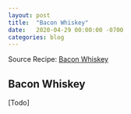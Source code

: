 ```yaml
---
layout: post
title:  "Bacon Whiskey"
date:   2020-04-29 00:00:00 -0700
categories: blog
---
```


Source Recipe: [Bacon Whiskey](http://www.foodiemisadventures.com/2013/06/bacon-infused-bourbon.html)

Bacon Whiskey
-
[Todo]